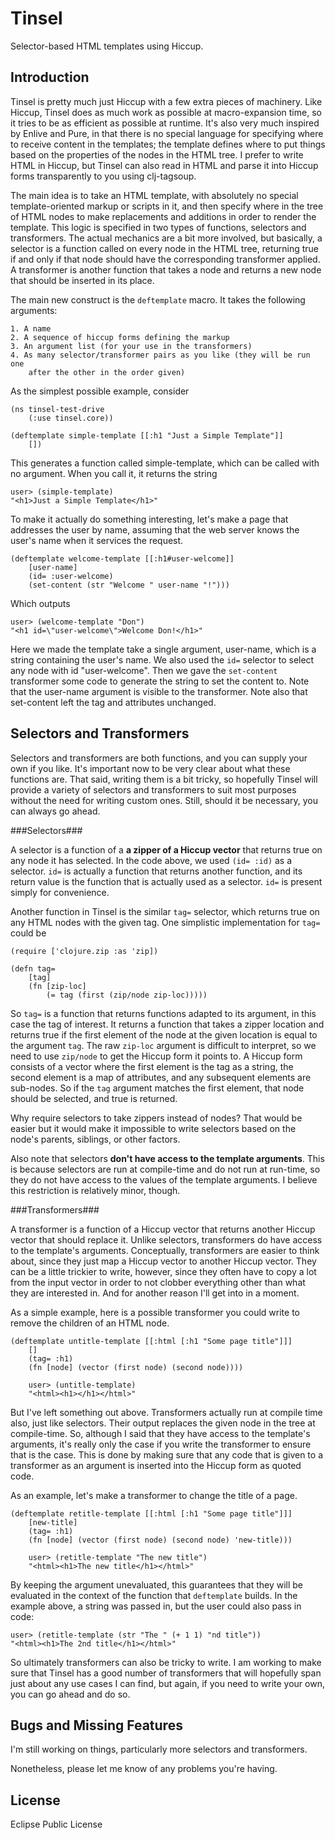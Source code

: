 Tinsel
======
Selector-based HTML templates using Hiccup.

Introduction
------------

Tinsel is pretty much just Hiccup with a few extra pieces of machinery. Like
Hiccup, Tinsel does as much work as possible at macro-expansion time, so it
tries to be as efficient as possible at runtime. It's also very much inspired
by Enlive and Pure, in that there is no special language for specifying where
to receive content in the templates; the template defines where to put things
based on the properties of the nodes in the HTML tree. I prefer to write HTML
in Hiccup, but Tinsel can also read in HTML and parse it into Hiccup forms
transparently to you using clj-tagsoup.

The main idea is to take an HTML template, with absolutely no special
template-oriented markup or scripts in it, and then specify where in the tree
of HTML nodes to make replacements and additions in order to render the
template. This logic is specified in two types of functions, selectors and
transformers. The actual mechanics are a bit more involved, but basically, a
selector is a function called on every node in the HTML tree, returning true
if and only if that node should have the corresponding transformer applied.
A transformer is another function that takes a node and returns a new node
that should be inserted in its place.

The main new construct is the `deftemplate` macro. It takes the following
arguments:

	1. A name
	2. A sequence of hiccup forms defining the markup
	3. An argument list (for your use in the transformers)
	4. As many selector/transformer pairs as you like (they will be run one
		after the other in the order given)
	
As the simplest possible example, consider

	(ns tinsel-test-drive
		(:use tinsel.core))
	
	(deftemplate simple-template [[:h1 "Just a Simple Template"]]
		[])

This generates a function called simple-template, which can be called with no
argument. When you call it, it returns the string

	user> (simple-template)
	"<h1>Just a Simple Template</h1>"

To make it actually do something interesting, let's make a page that addresses
the user by name, assuming that the web server knows the user's name when it
services the request.

	(deftemplate welcome-template [[:h1#user-welcome]]
		[user-name]
		(id= :user-welcome)
		(set-content (str "Welcome " user-name "!")))

Which outputs

	user> (welcome-template "Don")
	"<h1 id=\"user-welcome\">Welcome Don!</h1>"

Here we made the template take a single argument, user-name, which is a string
containing the user's name. We also used the `id=` selector to select any node
with id "user-welcome". Then we gave the `set-content` transformer some code
to generate the string to set the content to. Note that the user-name argument
is visible to the transformer. Note also that set-content left the tag and
attributes unchanged.

Selectors and Transformers
--------------------------

Selectors and transformers are both functions, and you can supply your own if
you like. It's important now to be very clear about what these functions are.
That said, writing them is a bit tricky, so hopefully Tinsel will provide a
variety of selectors and transformers to suit most purposes without the need
for writing custom ones. Still, should it be necessary, you can always go
ahead.

###Selectors###

A selector is a function of a **a zipper of a Hiccup vector** that returns
true on any node it has selected. In the code above, we used `(id= :id)` as a
selector. `id=` is actually a function that returns another function, and its
return value is the function that is actually used as a selector. `id=` is
present simply for convenience. 

Another function in Tinsel is the similar `tag=` selector, which returns true
on any HTML nodes with the given tag. One simplistic implementation for `tag=`
could be

	(require ['clojure.zip :as 'zip])
	
	(defn tag=
		[tag]
		(fn [zip-loc]
			(= tag (first (zip/node zip-loc)))))

So `tag=` is a function that returns functions adapted to its argument, in
this case the tag of interest. It returns a function that takes a zipper
location and returns true if the first element of the node at the given
location is equal to the argument `tag`. The raw `zip-loc` argument is
difficult to interpret, so we need to use `zip/node` to get the Hiccup form it
points to. A Hiccup form consists of a vector where the first element is the
tag as a string, the second element is a map of attributes, and any subsequent
elements are sub-nodes. So if the `tag` argument matches the first element,
that node should be selected, and true is returned.

Why require selectors to take zippers instead of nodes? That would be easier
but it would make it impossible to write selectors based on the node's
parents, siblings, or other factors.

Also note that selectors **don't have access to the template arguments**.
This is because selectors are run at compile-time and do not run at run-time,
so they do not have access to the values of the template arguments. I believe
this restriction is relatively minor, though.

###Transformers###

A transformer is a function of a Hiccup vector that returns another Hiccup
vector that should replace it. Unlike selectors, transformers do have access
to the template's arguments. Conceptually, transformers are easier to think
about, since they just map a Hiccup vector to another Hiccup vector. They can
be a little trickier to write, however, since they often have to copy a lot
from the input vector in order to not clobber everything other than what they
are interested in. And for another reason I'll get into in a moment.

As a simple example, here is a possible transformer you could write to remove
the children of an HTML node.

	(deftemplate untitle-template [[:html [:h1 "Some page title"]]]
		[]
		(tag= :h1)
		(fn [node] (vector (first node) (second node))))
		
		user> (untitle-template)
		"<html><h1></h1></html>"

But I've left something out above. Transformers actually run at compile time
also, just like selectors. Their output replaces the given node in the tree
at compile-time. So, although I said that they have access to the template's
arguments, it's really only the case if you write the transformer to ensure
that is the case. This is done by making sure that any code that is given
to a transformer as an argument is inserted into the Hiccup form as quoted
code.

As an example, let's make a transformer to change the title of a page.

	(deftemplate retitle-template [[:html [:h1 "Some page title"]]]
		[new-title]
		(tag= :h1)
		(fn [node] (vector (first node) (second node) 'new-title)))
		
		user> (retitle-template "The new title")
		"<html><h1>The new title</h1></html>"

By keeping the argument unevaluated, this guarantees that they will be
evaluated in the context of the function that `deftemplate` builds. In the
example above, a string was passed in, but the user could also pass in code:

	user> (retitle-template (str "The " (+ 1 1) "nd title"))
	"<html><h1>The 2nd title</h1></html>"

So ultimately transformers can also be tricky to write. I am working to make
sure that Tinsel has a good number of transformers that will hopefully span
just about any use cases I can find, but again, if you need to write your own,
you can go ahead and do so.

Bugs and Missing Features
-------------------------

I'm still working on things, particularly more selectors and transformers.

Nonetheless, please let me know of any problems you're having.

License
-------

Eclipse Public License

